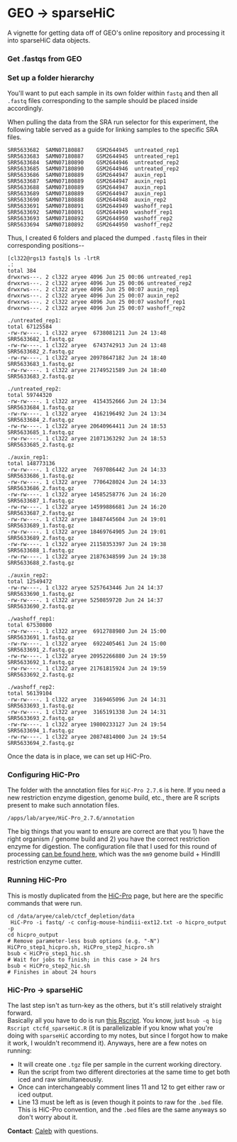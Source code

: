 <br><br>
# GEO -> sparseHiC

A vignette for getting data off of GEO's online repository and processing it into
sparseHiC data objects. 

### Get .fastqs from GEO



### Set up a folder hierarchy

You'll want to put each sample in its own folder within `fastq` and then all `.fastq`
files corresponding to the sample should be placed inside accordingly. 

When pulling the data from the SRA run selector for this experiment, the following table
served as a guide for linking samples to the specific SRA files.

```
SRR5633682	SAMN07180887	GSM2644945	untreated_rep1
SRR5633683	SAMN07180887	GSM2644945	untreated_rep1
SRR5633684	SAMN07180890	GSM2644946	untreated_rep2
SRR5633685	SAMN07180890	GSM2644946	untreated_rep2
SRR5633686	SAMN07180889	GSM2644947	auxin_rep1
SRR5633687	SAMN07180889	GSM2644947	auxin_rep1
SRR5633688	SAMN07180889	GSM2644947	auxin_rep1
SRR5633689	SAMN07180889	GSM2644947	auxin_rep1
SRR5633690	SAMN07180888	GSM2644948	auxin_rep2
SRR5633691	SAMN07180891	GSM2644949	washoff_rep1
SRR5633692	SAMN07180891	GSM2644949	washoff_rep1
SRR5633693	SAMN07180892	GSM2644950	washoff_rep2
SRR5633694	SAMN07180892	GSM2644950	washoff_rep2
```

Thus, I created 6 folders and placed the dumped `.fastq` files in their corresponding
positions--

```
[cl322@rgs13 fastq]$ ls -lrtR
.:
total 384
drwxrws---. 2 cl322 aryee 4096 Jun 25 00:06 untreated_rep1
drwxrws---. 2 cl322 aryee 4096 Jun 25 00:06 untreated_rep2
drwxrws---. 2 cl322 aryee 4096 Jun 25 00:07 auxin_rep1
drwxrws---. 2 cl322 aryee 4096 Jun 25 00:07 auxin_rep2
drwxrws---. 2 cl322 aryee 4096 Jun 25 00:07 washoff_rep1
drwxrws---. 2 cl322 aryee 4096 Jun 25 00:07 washoff_rep2

./untreated_rep1:
total 67125584
-rw-rw----. 1 cl322 aryee  6738081211 Jun 24 13:48 SRR5633682_1.fastq.gz
-rw-rw----. 1 cl322 aryee  6743742913 Jun 24 13:48 SRR5633682_2.fastq.gz
-rw-rw----. 1 cl322 aryee 20978647182 Jun 24 18:40 SRR5633683_1.fastq.gz
-rw-rw----. 1 cl322 aryee 21749521589 Jun 24 18:40 SRR5633683_2.fastq.gz

./untreated_rep2:
total 59744320
-rw-rw----. 1 cl322 aryee  4154352666 Jun 24 13:34 SRR5633684_1.fastq.gz
-rw-rw----. 1 cl322 aryee  4162196492 Jun 24 13:34 SRR5633684_2.fastq.gz
-rw-rw----. 1 cl322 aryee 20640964411 Jun 24 18:53 SRR5633685_1.fastq.gz
-rw-rw----. 1 cl322 aryee 21071363292 Jun 24 18:53 SRR5633685_2.fastq.gz

./auxin_rep1:
total 148773136
-rw-rw----. 1 cl322 aryee  7697086442 Jun 24 14:33 SRR5633686_1.fastq.gz
-rw-rw----. 1 cl322 aryee  7706428024 Jun 24 14:33 SRR5633686_2.fastq.gz
-rw-rw----. 1 cl322 aryee 14585258776 Jun 24 16:20 SRR5633687_1.fastq.gz
-rw-rw----. 1 cl322 aryee 14599886681 Jun 24 16:20 SRR5633687_2.fastq.gz
-rw-rw----. 1 cl322 aryee 18487445604 Jun 24 19:01 SRR5633689_1.fastq.gz
-rw-rw----. 1 cl322 aryee 18469764905 Jun 24 19:01 SRR5633689_2.fastq.gz
-rw-rw----. 1 cl322 aryee 21158353397 Jun 24 19:38 SRR5633688_1.fastq.gz
-rw-rw----. 1 cl322 aryee 21876348599 Jun 24 19:38 SRR5633688_2.fastq.gz

./auxin_rep2:
total 12549472
-rw-rw----. 1 cl322 aryee 5257643446 Jun 24 14:37 SRR5633690_1.fastq.gz
-rw-rw----. 1 cl322 aryee 5250859720 Jun 24 14:37 SRR5633690_2.fastq.gz

./washoff_rep1:
total 67530800
-rw-rw----. 1 cl322 aryee  6912788980 Jun 24 15:00 SRR5633691_1.fastq.gz
-rw-rw----. 1 cl322 aryee  6922405461 Jun 24 15:00 SRR5633691_2.fastq.gz
-rw-rw----. 1 cl322 aryee 20952266880 Jun 24 19:59 SRR5633692_1.fastq.gz
-rw-rw----. 1 cl322 aryee 21761815924 Jun 24 19:59 SRR5633692_2.fastq.gz

./washoff_rep2:
total 56139104
-rw-rw----. 1 cl322 aryee  3169465096 Jun 24 14:31 SRR5633693_1.fastq.gz
-rw-rw----. 1 cl322 aryee  3165191338 Jun 24 14:31 SRR5633693_2.fastq.gz
-rw-rw----. 1 cl322 aryee 19800233127 Jun 24 19:54 SRR5633694_1.fastq.gz
-rw-rw----. 1 cl322 aryee 20874814000 Jun 24 19:54 SRR5633694_2.fastq.gz
```

Once the data is in place, we can set up HiC-Pro. 

### Configuring HiC-Pro

The folder with the annotation files for `HiC-Pro 2.7.6` is here. If you need a new
restriction enzyme digestion, genome build, etc., there are R scripts present to make
such annotation files. 

```
/apps/lab/aryee/HiC-Pro_2.7.6/annotation
```

The big things that you want to ensure are correct are that you 1) have the right organism / genome build
and 2) you have the correct restriction enzyme for digestion. The configuration file that I used for this
round of processing [can be found here](../data/config-mouse-hindiii-ext12.txt), which was the `mm9`
genome build + HindIII restriction enzyme cutter. 

### Running HiC-Pro

This is mostly duplicated from the [HiC-Pro](hicpro.md) page, but here are the specific 
commands that were run. 

```
cd /data/aryee/caleb/ctcf_depletion/data
 HiC-Pro -i fastq/ -c config-mouse-hindiii-ext12.txt -o hicpro_output -p
cd hicpro_output
# Remove parameter-less bsub options (e.g. "-N") HiCPro_step1_hicpro.sh, HiCPro_step2_hicpro.sh  
bsub < HiCPro_step1_hic.sh 
# Wait for jobs to finish; in this case > 24 hrs
bsub < HiCPro_step2_hic.sh
# Finishes in about 24 hours
```

### HiC-Pro -> sparseHiC

The last step isn't as turn-key as the others, but it's still relatively straight forward.  
Basically all you have to do is run [this Rscript](../Rscripts/ctcfd_sparseHiC.R). You know, 
just `bsub -q big Rscript ctcfd_sparseHiC.R` (it is parallelizable if you know what you're doing
with `sparseHiC` according to my notes, but since I forgot how to make it work, I wouldn't 
recommend it). Anyways, here are a few notes on running:

- It will create one `.tgz` file per sample in the current working directory. 
- Run the script from two different directories at the same time to get both
iced and raw simultaneously. 
- Once can interchangeably comment lines 11 and 12 to get either raw or iced output. 
- Line 13 must be left as is (even though it points to raw for the `.bed` file. This
is HiC-Pro convention, and the `.bed` files are the same anyways so don't worry about it. 

**Contact**: [Caleb](mailto:caleblareau@g.harvard.edu) with questions.

<br><br>